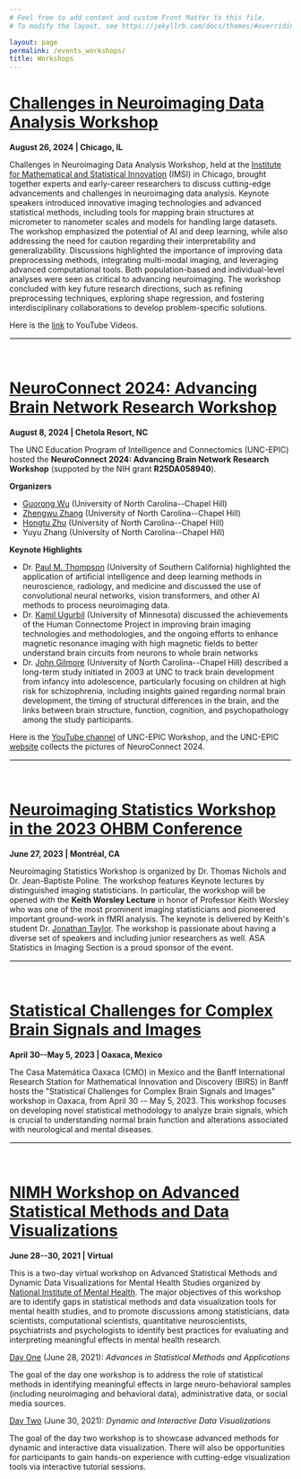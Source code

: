 ```yaml
---
# Feel free to add content and custom Front Matter to this file.
# To modify the layout, see https://jekyllrb.com/docs/themes/#overriding-theme-defaults

layout: page
permalink: /events_workshops/
title: Workshops
---
```


[Challenges in Neuroimaging Data Analysis Workshop](https://www.imsi.institute/activities/challenges-in-neuroimaging-data-analysis/)
==================
<b>August 26, 2024 | Chicago, IL</b>

Challenges in Neuroimaging Data Analysis Workshop, held at the [Institute for Mathematical and Statistical Innovation](https://www.imsi.institute/) 
(IMSI) in Chicago, brought together experts and early-career researchers to discuss cutting-edge advancements and challenges in 
neuroimaging data analysis. Keynote speakers introduced innovative imaging technologies and advanced statistical methods, including tools 
for mapping brain structures at micrometer to nanometer scales and models for handling large datasets. The workshop emphasized the 
potential of AI and deep learning, while also addressing the need for caution regarding their interpretability and generalizability. 
Discussions highlighted the importance of improving data preprocessing methods, integrating multi-modal imaging, and leveraging advanced 
computational tools. Both population-based and individual-level analyses were seen as critical to advancing neuroimaging. The workshop 
concluded with key future research directions, such as refining preprocessing techniques, exploring shape regression, and fostering 
interdisciplinary collaborations to develop problem-specific solutions.

Here is the [link](https://www.youtube.com/watch?v=CHu2T629xnU&list=PLA_E7IjY9cw5_r0ByBkbzVNV-q7aujNjs&pp=iAQB) to YouTube Videos. 

<hr style="border:1px solid #DEDEDE">

&nbsp;

[NeuroConnect 2024: Advancing Brain Network Research Workshop](https://www.unc-epic.org/)
==================
<b>August 8, 2024 | Chetola Resort, NC</b>

The UNC Education Program of Intelligence and Connectomics (UNC-EPIC) hosted the **NeuroConnect 2024: Advancing Brain Network Research Workshop** (suppoted by the NIH grant **R25DA058940**).

**Organizers**

- [Guorong Wu](https://www.med.unc.edu/psych/directory/guorong-wu/) (University of North Carolina--Chapel Hill)
- [Zhengwu Zhang](https://zhengwu.github.io/) (University of North Carolina--Chapel Hill)
- [Hongtu Zhu](https://sph.unc.edu/adv_profile/hongtu-zhu-phd/) (University of North Carolina--Chapel Hill)
- Yuyu Zhang (University of North Carolina--Chapel Hill)

**Keynote Highlights**

- Dr. [Paul M. Thompson](https://keck.usc.edu/faculty-search/paul-m-thompson/) (University of Southern California) highlighted the application of artificial intelligence and deep learning methods in neuroscience, radiology, and medicine and discussed the use of convolutional neural networks, vision transformers, and other AI methods to process neuroimaging data.
- Dr. [Kamil Ugurbil](https://med.umn.edu/bio/kamil-ugurbil) (University of Minnesota) discussed the achievements of the Human Connectome Project in improving brain imaging technologies and methodologies, and the ongoing efforts to enhance magnetic resonance imaging with high magnetic fields to better understand brain circuits from neurons to whole brain networks
- Dr. [John Gilmore](https://www.med.unc.edu/psych/directory/john-gilmore/) (University of North Carolina--Chapel Hill) described a long-term study initiated in 2003 at UNC to track brain development from infancy into adolescence, particularly focusing on children at high risk for schizophrenia, including insights gained regarding normal brain development, the timing of structural differences in the brain, and the links between brain structure, function, cognition, and psychopathology among the study participants.

Here is the [YouTube channel](https://www.youtube.com/playlist?list=PL6rcSoHQ8t-PQwqOu3nGksTcrJeRjWwo_) of UNC-EPIC Workshop, and 
the UNC-EPIC [website](https://www.unc-epic.org/) collects the pictures of NeuroConnect 2024. 

<hr style="border:1px solid #DEDEDE">

&nbsp;

[Neuroimaging Statistics Workshop in the 2023 OHBM Conference](https://neurodatascience.github.io/events)
==================
<b>June 27, 2023 | Montréal, CA</b>

Neuroimaging Statistics Workshop is organized by Dr. Thomas Nichols and Dr. Jean-Baptiste Poline. The workshop features Keynote lectures 
by distinguished imaging statisticians. In particular, the workshop will be opened with the <b>Keith Worsley Lecture</b> in honor of 
Professor Keith Worsley who was one of the most prominent imaging statisticians and pioneered important ground-work in fMRI analysis. The 
keynote is delivered by Keith's student Dr. [Jonathan Taylor](https://statweb.stanford.edu/~jtaylo/). The workshop is passionate about 
having a diverse set of speakers and including junior researchers as well. ASA Statistics in Imaging Section is a proud sponsor of the 
event.

<hr style="border:1px solid #DEDEDE">

&nbsp;

[Statistical Challenges for Complex Brain Signals and Images](https://www.birs.ca/events/2023/5-day-workshops/23w5030)
==================
<b>April 30--May 5, 2023 | Oaxaca, Mexico</b>

The Casa Matemática Oaxaca (CMO) in Mexico and the Banff International Research Station for Mathematical Innovation and Discovery (BIRS) 
in Banff hosts the "Statistical Challenges for Complex Brain Signals and Images" workshop in Oaxaca, from April 30 -- May 5, 2023. 
This workshop focuses on developing novel statistical methodology to analyze brain signals, which is crucial to understanding normal 
brain function and alterations associated with neurological and mental diseases.

<hr style="border:1px solid #DEDEDE">

&nbsp;

[NIMH Workshop on Advanced Statistical Methods and Data Visualizations](https://www.nimh.nih.gov/news/events/2021/workshop-advanced-statistical-methods-and-dynamic-data-visualizations-for-mental-health-studies/)
==================
<b>June 28--30, 2021 | Virtual</b>

This is a two-day virtual workshop on Advanced Statistical Methods and Dynamic Data Visualizations for Mental Health Studies 
organized by [National Institute of Mental Health](https://www.nimh.nih.gov/). The major objectives of this workshop are to identify 
gaps in statistical methods and data visualization tools for mental health studies, and to promote discussions among statisticians, data scientists, computational 
scientists, quantitative neuroscientists, psychiatrists and psychologists to identify best practices for evaluating and interpreting 
meaningful effects in mental health research.

<ins>Day One</ins> (June 28, 2021): <i>Advances in Statistical Methods and Applications</i>

The goal of the day one workshop is to address the role of statistical methods in identifying meaningful effects in large neuro-behavioral 
samples (including neuroimaging and behavioral data), administrative data, or social media sources.

<ins>Day Two</ins> (June 30, 2021): <i>Dynamic and Interactive Data Visualizations</i>

The goal of the day two workshop is to showcase advanced methods for dynamic and interactive data visualization. There will also be 
opportunities for participants to gain hands-on experience with cutting-edge visualization tools via interactive tutorial sessions.
